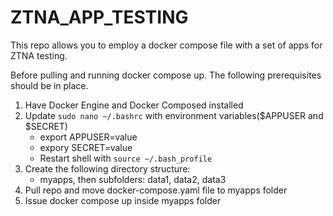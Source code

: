 # ZTNA_APP_TESTING
This repo allows you to employ a docker compose file with a set of apps for ZTNA testing.

Before pulling and running docker compose up. The following prerequisites should be in place.

1. Have Docker Engine and Docker Composed installed
2. Update ```sudo nano ~/.bashrc``` with environment variables($APPUSER and $SECRET)
   * export APPUSER=value
   * expory SECRET=value
   * Restart shell with ```source ~/.bash_profile```
4. Create the following directory structure:
   * myapps, then subfolders: data1, data2, data3
5. Pull repo and move docker-compose.yaml file to myapps folder
6. Issue docker compose up inside myapps folder
